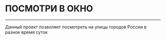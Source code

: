 # ПОСМОТРИ В ОКНО
---

Данный проект позволяет посмотреть на улицы городов России в разное время суток
